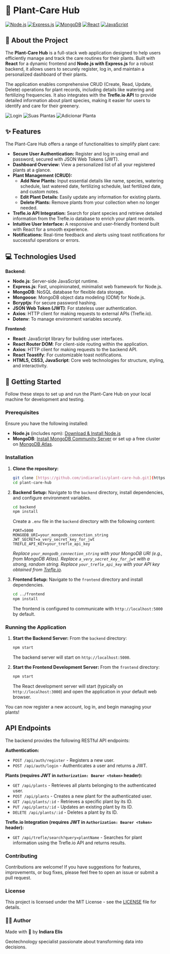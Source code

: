 # 🌱 Plant-Care Hub

[![Node.js](https://img.shields.io/badge/Node.js-339933?style=for-the-badge&logo=nodedotjs&logoColor=white)](https://nodejs.org/)
[![Express.js](https://img.shields.io/badge/Express.js-000000?style=for-the-badge&logo=express&logoColor=white)](https://expressjs.com/)
[![MongoDB](https://img.shields.io/badge/MongoDB-47A248?style=for-the-badge&logo=mongodb&logoColor=white)](https://www.mongodb.com/)
[![React](https://img.shields.io/badge/React-61DAFB?style=for-the-badge&logo=react&logoColor=black)](https://react.dev/)
[![JavaScript](https://img.shields.io/badge/JavaScript-F7DF1E?style=for-the-badge&logo=javascript&logoColor=black)](https://developer.mozilla.org/en-US/docs/Web/JavaScript)

## 📝 About the Project

The **Plant-Care Hub** is a full-stack web application designed to help users efficiently manage and track the care routines for their plants. Built with **React** for a dynamic frontend and **Node.js with Express.js** for a robust backend, it allows users to securely register, log in, and maintain a personalized dashboard of their plants.

The application enables comprehensive CRUD (Create, Read, Update, Delete) operations for plant records, including details like watering and fertilizing frequencies. It also integrates with the **Trefle.io API** to provide detailed information about plant species, making it easier for users to identify and care for their greenery.

![Login](https://github.com/user-attachments/assets/1b6695e1-1f4c-456b-bcfd-000e903186ac)
![Suas Plantas](https://github.com/user-attachments/assets/af9620cf-911e-4247-97dc-8b1a65080f63)
![Adicionar Planta](https://github.com/user-attachments/assets/ee387d78-5b99-45c2-a7b8-5d48a5d15582)

## ✨ Features

The Plant-Care Hub offers a range of functionalities to simplify plant care:

* **Secure User Authentication:** Register and log in using email and password, secured with JSON Web Tokens (JWT).
* **Dashboard Overview:** View a personalized list of all your registered plants at a glance.
* **Plant Management (CRUD):**
    * **Add New Plants:** Input essential details like name, species, watering schedule, last watered date, fertilizing schedule, last fertilized date, and custom notes.
    * **Edit Plant Details:** Easily update any information for existing plants.
    * **Delete Plants:** Remove plants from your collection when no longer needed.
* **Trefle.io API Integration:** Search for plant species and retrieve detailed information from the Trefle.io database to enrich your plant records.
* **Intuitive User Interface:** A responsive and user-friendly frontend built with React for a smooth experience.
* **Notifications:** Real-time feedback and alerts using toast notifications for successful operations or errors.

## 💻 Technologies Used

**Backend:**

* **Node.js**: Server-side JavaScript runtime.
* **Express.js**: Fast, unopinionated, minimalist web framework for Node.js.
* **MongoDB**: NoSQL database for flexible data storage.
* **Mongoose**: MongoDB object data modeling (ODM) for Node.js.
* **Bcryptjs**: For secure password hashing.
* **JSON Web Token (JWT)**: For stateless user authentication.
* **Axios**: HTTP client for making requests to external APIs (Trefle.io).
* **Dotenv**: To manage environment variables securely.

**Frontend:**

* **React**: JavaScript library for building user interfaces.
* **React Router DOM**: For client-side routing within the application.
* **Axios**: HTTP client for making requests to the backend API.
* **React Toastify**: For customizable toast notifications.
* **HTML5, CSS3, JavaScript**: Core web technologies for structure, styling, and interactivity.

## 🚀 Getting Started

Follow these steps to set up and run the Plant-Care Hub on your local machine for development and testing.

### Prerequisites

Ensure you have the following installed:

* **Node.js** (includes npm): [Download & Install Node.js](https://nodejs.org/en/download/)
* **MongoDB**: [Install MongoDB Community Server](https://www.mongodb.com/try/download/community) or set up a free cluster on [MongoDB Atlas](https://www.mongodb.com/cloud/atlas).

### Installation

1.  **Clone the repository:**
    ```bash
    git clone [https://github.com/indiaraelis/plant-care-hub.git](https://github.com/indiaraelis/plant-care-hub.git)
    cd plant-care-hub
    ```

2.  **Backend Setup:**
    Navigate to the `backend` directory, install dependencies, and configure environment variables.

    ```bash
    cd backend
    npm install
    ```

    Create a `.env` file in the `backend` directory with the following content:

    ```env
    PORT=5000
    MONGODB_URI=your_mongodb_connection_string
    JWT_SECRET=a_very_secret_key_for_jwt
    TREFLE_API_KEY=your_trefle_api_key
    ```
    *Replace `your_mongodb_connection_string` with your MongoDB URI (e.g., from MongoDB Atlas).*
    *Replace `a_very_secret_key_for_jwt` with a strong, random string.*
    *Replace `your_trefle_api_key` with your API key obtained from [Trefle.io](https://trefle.io/).*

3.  **Frontend Setup:**
    Navigate to the `frontend` directory and install dependencies.

    ```bash
    cd ../frontend
    npm install
    ```

    The frontend is configured to communicate with `http://localhost:5000` by default.

### Running the Application

1.  **Start the Backend Server:**
    From the `backend` directory:

    ```bash
    npm start
    ```
    The backend server will start on `http://localhost:5000`.

2.  **Start the Frontend Development Server:**
    From the `frontend` directory:

    ```bash
    npm start
    ```
    The React development server will start (typically on `http://localhost:3000`) and open the application in your default web browser.

You can now register a new account, log in, and begin managing your plants!

## API Endpoints

The backend provides the following RESTful API endpoints:

**Authentication:**

* `POST /api/auth/register` - Registers a new user.
* `POST /api/auth/login` - Authenticates a user and returns a JWT.

**Plants (requires JWT in `Authorization: Bearer <token>` header):**

* `GET /api/plants` - Retrieves all plants belonging to the authenticated user.
* `POST /api/plants` - Creates a new plant for the authenticated user.
* `GET /api/plants/:id` - Retrieves a specific plant by its ID.
* `PUT /api/plants/:id` - Updates an existing plant by its ID.
* `DELETE /api/plants/:id` - Deletes a plant by its ID.

**Trefle.io Integration (requires JWT in `Authorization: Bearer <token>` header):**

* `GET /api/trefle/search?query=plantName` - Searches for plant information using the Trefle.io API and returns results.

### Contributing

Contributions are welcome! If you have suggestions for features, improvements, or bug fixes, please feel free to open an issue or submit a pull request.

### License

This project is licensed under the MIT License - see the [LICENSE](https://github.com/indiaraelis/plant-care-hub/blob/main/LICENSE) file for details.

### 👩‍💻 Author

Made with 💚 by **Indiara Elis**

Geotechnology specialist passionate about transforming data into decisions.
